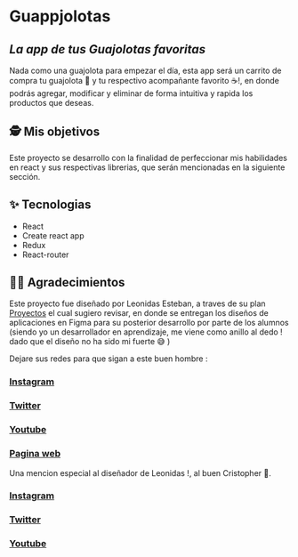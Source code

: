 # Guappjolotas
## _La app de tus Guajolotas favoritas_

Nada como una guajolota para empezar el día, esta app será un carrito de compra tu guajolota 🥙 y tu respectivo acompañante favorito ☕!, en donde podrás agregar, modificar y eliminar de forma intuitiva y rapida los productos que deseas. 

## 🕵‍️ Mis objetivos

Este proyecto se desarrollo con la finalidad de perfeccionar mis habilidades en react y sus respectivas librerias, que serán mencionadas en la siguiente sección.

## ✨ Tecnologias
- React 
- Create react app
- Redux
- React-router

## 👨‍🏫 Agradecimientos 

Este proyecto fue diseñado por Leonidas Esteban, a traves de su plan [Proyectos](https://leonidasesteban.com/proyectos) el cual sugiero revisar, en donde se entregan los diseños de aplicaciones en Figma para su posterior desarrollo por parte de los alumnos (siendo yo un desarrollador en aprendizaje, me viene como anillo al dedo ! dado que el diseño no ha sido mi fuerte 😅 )

Dejare sus redes para que sigan a este buen hombre :
### [Instagram](https://www.instagram.com/leonidasesteban/)
### [Twitter](https://twitter.com/LeonidasEsteban)
### [Youtube](https://www.youtube.com/user/LeonidasEsteban)
### [Pagina web](https://leonidasesteban.com/)

Una mencion especial al diseñador de Leonidas !, al buen Cristopher 👏.
### [Instagram](https://www.instagram.com/uxcristopher/)
### [Twitter](https://twitter.com/uxcristopher)
### [Youtube](https://www.youtube.com/channel/UCRgsKhrmxW8V8jIlzHnAzCw)
